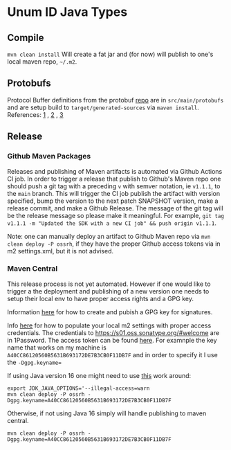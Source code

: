 # Unum ID Java Types

## Compile

`mvn clean install`
Will create a fat jar and (for now) will publish to one's local maven repo, `~/.m2`.

## Protobufs

Protocol Buffer definitions from the protobuf [repo](https://github.com/UnumID/protobufs) are in `src/main/protobufs`
and are setup build to `target/generated-sources` via `maven install`.
References: [1](https://medium.com/@knoldus/compile-protocol-buffers-using-maven-d6f1795a3257)
, [2](https://developers.google.com/protocol-buffers/docs/reference/java-generated)
, [3](https://developers.google.com/protocol-buffers/docs/javatutorial)

## Release

### Github Maven Packages

Releases and publishing of Maven artifacts is automated via Github Actions CI job. In order to trigger a release that
publish to Github's Maven repo one should push a git tag with a preceding `v` with semver notation, ie `v1.1.1`, to
the `main` branch. This will trigger the CI job publish the artifact with version specified, bump the version to the
next patch SNAPSHOT version, make a release commit, and make a Github Release. The message of the git tag will be the
release message so please make it meaningful. For
example, `git tag v1.1.1 -m "Updated the SDK with a new CI job" && push origin v1.1.1`.

Note: one can manually deploy an artifact to Github Maven repo via `mvn clean deploy -P ossrh`, if they have the proper
Github access tokens via in m2 settings.xml, but it is not advised.

### Maven Central

This release process is not yet automated. However if one would like to trigger a the deployment and publishing of a new
version one needs to setup their local env to have proper access rights and a GPG key.

Information [here](https://central.sonatype.org/publish/requirements/gpg/) for how to create and pubish a GPG key for
signatures.

Info [here](https://www.youtube.com/watch?v=b5D2EBjLp40) for how to populate your local m2 settings with proper access
credentials. The credentials to https://s01.oss.sonatype.org/#welcome are in 1Password. The access token can be
found [here](https://s01.oss.sonatype.org/#profile;User%20Token). For examnple the key name that works on my machine
is `A40CC86120560B5631B693172DE7B3CB0F11DB7F` and in order to specify it I use the `-Dgpg.keyname=`

If using Java version 16 one might need to use [this](https://issues.sonatype.org/browse/NEXUS-27902) work around:

```
export JDK_JAVA_OPTIONS='--illegal-access=warn
mvn clean deploy -P ossrh -Dgpg.keyname=A40CC86120560B5631B693172DE7B3CB0F11DB7F
```

Otherwise, if not using Java 16 simply will handle publishing to maven central.

```
mvn clean deploy -P ossrh -Dgpg.keyname=A40CC86120560B5631B693172DE7B3CB0F11DB7F
```